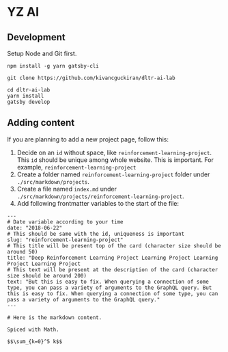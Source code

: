 # YZ AI

## Development

Setup Node and Git first.

```
npm install -g yarn gatsby-cli

git clone https://github.com/kivancguckiran/dltr-ai-lab

cd dltr-ai-lab
yarn install
gatsby develop
```

## Adding content

If you are planning to add a new project page, follow this:

1. Decide on an `id` without space, like `reinforcement-learning-project`. This `id` should be unique among whole website. This is important. For example, `reinforcement-learning-project`
2. Create a folder named `reinforcement-learning-project` folder under `./src/markdown/projects`.
3. Create a file named `index.md` under `./src/markdown/projects/reinforcement-learning-project`.
4. Add following frontmatter variables to the start of the file:
```
---
# Date variable according to your time
date: "2018-06-22"
# This should be same with the id, uniqueness is important
slug: "reinforcement-learning-project"
# This title will be present top of the card (character size should be around 50)
title: "Deep Reinforcement Learning Project Learning Project Learning Project Learning Project
# This text will be present at the description of the card (character size should be around 200)
text: "But this is easy to fix. When querying a connection of some type, you can pass a variety of arguments to the GraphQL query. But this is easy to fix. When querying a connection of some type, you can pass a variety of arguments to the GraphQL query."
---

# Here is the markdown content.

Spiced with Math.

$$\sum_{k=0}^5 k$$
```
